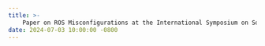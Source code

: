 ```yaml
---
title: >-
    Paper on ROS Misconfigurations at the International Symposium on Software Testing and Analysis (ISSTA'24)!
date: 2024-07-03 10:00:00 -0800
---
```

